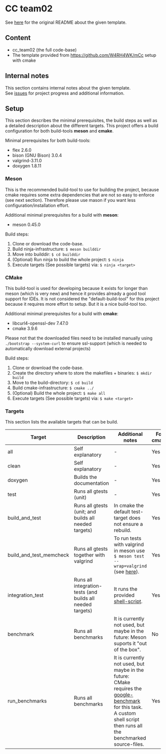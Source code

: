 # CC team02

See [here](README_original.md) for the original README about the given template.

## Content

- cc_team02 (the full code-base)
- The template provided from https://github.com/W4RH4WK/mCc setup with cmake

## Internal notes

This section contains internal notes about the given template.   
See [issues](https://github.com/YusufIpek/CompilerConstruction/issues) for project progress and additional information.

## Setup

This section describes the minimal prerequisites, the build steps as well as a detailed description about the different targets. This project offers a build configuration for both build-tools **meson** and **cmake**.

Minimal prerequisites for both build-tools:  

- flex 2.6.0  
- bison (GNU Bison) 3.0.4 
- valgrind-3.11.0  
- doxygen 1.8.11

### Meson
  
This is the recommended build-tool to use for building the project, because cmake requires some extra dependencies that are not so easy to enforce (see next section). Therefore please use mason if you want less configuration/installation effort.


Additional minimal prerequisites for a build with **meson**:   

- meson 0.45.0  


Build steps:

1. Clone or download the code-base.
2. Build ninja-infrastructure: ```$ meson builddir```
3. Move into builddir: ```$ cd builddir```
4. (Optional) Run ninja to build the whole project: ```$ ninja```
5. Execute targets (See possible targets) via: ```$ ninja <target>```

### CMake

This build-tool is used for developing because it exists for longer than meson (which is very new) and hence it provides already a good tool support for IDEs. It is not considered the "default-build-tool" for this project because it requires more effort to setup. But it is a nice build-tool too.

Additional minimal prerequisites for a build with **cmake**:

- libcurl4-openssl-dev 7.47.0
- cmake 3.9.6

Please not that the downloaded files need to be installed manually using ```./bootstrap --system-curl``` to ensure ssl-support (which is needed to automatically download external projects)

Build steps:

1. Clone or download the code-base.
2. Create the directory where to store the makefiles + binaries: ```$ mkdir build```
3. Move to the build-directory: ```$ cd build```
4. Build cmake-infrastructure: ```$ cmake ../```
5. (Optional) Build the whole project: ```$ make all```
6. Execute targets (See possible targets) via: ```$ make <target>```

### Targets

This section lists the available targets that can be build.

| Target        | Description	| Additional notes  | For cmake | For meson|   
| ------------- |-------------	|------------------	|---------------|-------|   
| all			| Self explanatory | -	| Yes | Yes |   
| clean			| Self explanatory      |   -			|  Yes 	|   Yes |   
| doxygen		| Builds the documentation      |    - 			|  Yes 	|    Yes |   
| test			| Runs all gtests (unit)	| - | Yes |  Yes |   
| build_and_test| Runs all gtests (unit; and builds all needed targets) | In cmake the default test-target does not ensure a rebuild. |  Yes  | No |  
| build_and_test_memcheck | Runs all gtests together with valgrind | To run tests with valgrind in meson use ```$ meson test --wrap=valgrind``` (see [here](https://github.com/mesonbuild/meson/blob/master/docs/markdown/Unit-tests.md)). |  Yes  | No |  
| integration_test | Runs all integration-tests (and builds all needed targets) | It runs the provided [shell-script](https://github.com/W4RH4WK/mCc/blob/master/test/integration). | Yes  | Yes |  
| benchmark		| Runs all benchmarks	| It is currently not used, but maybe in the future: Meson suports it "out of the box". | No | Yes |  
| run_benchmarks | Runs all benchmarks | It is currently not used, but maybe in the future: CMake requires the [google-benchmark](https://github.com/google/benchmark) for this task. A custom shell script then runs all the benchmarked source-files. | Yes  | No |  

